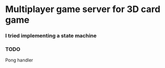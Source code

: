 # Multiplayer game server for 3D card game
### I tried implementing a state machine

### TODO
Pong handler
